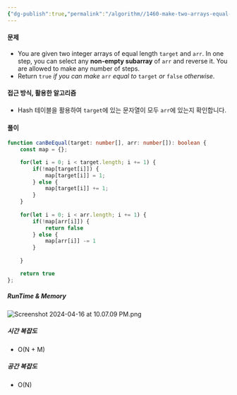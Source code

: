 ```yaml
---
{"dg-publish":true,"permalink":"/algorithm//1460-make-two-arrays-equal-by-reversing-subarrays/","tags":["Hash"]}
---
```


#### 문제
- You are given two integer arrays of equal length `target` and `arr`. In one step, you can select any **non-empty subarray** of `arr` and reverse it. You are allowed to make any number of steps.
- Return `true` _if you can make_ `arr` _equal to_ `target` _or_ `false` _otherwise_.
#### 접근 방식, 활용한 알고리즘
- Hash 테이블을 활용하여 `target`에 있는 문자열이 모두 `arr`에 있는지 확인합니다.
#### 풀이
```ts
function canBeEqual(target: number[], arr: number[]): boolean {
    const map = {};

    for(let i = 0; i < target.length; i += 1) {
        if(!map[target[i]]) {
            map[target[i]] = 1;
        } else {
            map[target[i]] += 1;
        }
    }
    
    for(let i = 0; i < arr.length; i += 1) {
        if(!map[arr[i]]) {
            return false
        } else {
            map[arr[i]] -= 1
        }
        
    }

    return true
};
```
##### RunTime & Memory
![Screenshot 2024-04-16 at 10.07.09 PM.png](/img/user/assets/Screenshot%202024-04-16%20at%2010.07.09%20PM.png)
##### 시간 복잡도
- O(N + M)
##### 공간 복잡도
- O(N)
